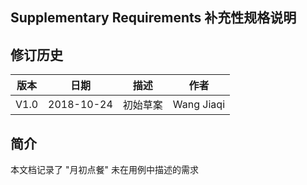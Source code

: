 ## Supplementary Requirements 补充性规格说明



## 修订历史

| 版本 | 日期       | 描述     | 作者       |
| ---- | ---------- | -------- | ---------- |
| V1.0 | 2018-10-24 | 初始草案 | Wang Jiaqi |

## 简介

本文档记录了 "月初点餐" 未在用例中描述的需求

